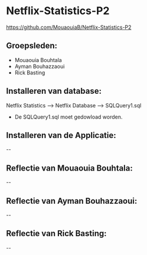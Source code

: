 # Netflix-Statistics-P2
https://github.com/MouaouiaB/Netflix-Statistics-P2

## Groepsleden:
* Mouaouia Bouhtala
* Ayman Bouhazzaoui 
* Rick Basting

## Installeren van database:
Netflix Statistics --> Netflix Database --> SQLQuery1.sql 
- De SQLQuery1.sql moet gedowload worden.

## Installeren van de Applicatie:
--

## Reflectie van Mouaouia Bouhtala:
--
## Reflectie van Ayman Bouhazzaoui:
--
## Reflectie van Rick Basting:
--
